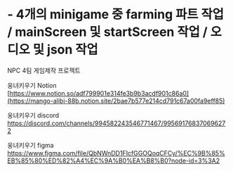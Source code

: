 # - 4개의 minigame 중 farming 파트 작업 / mainScreen 및 startScreen 작업 / 오디오 및 json 작업

NPC 4팀 게임제작 프로젝트

웅녀키우기 Notion
[https://www.notion.so/adf799901e314fe3b9b3acdf901c86a0](https://mango-alibi-88b.notion.site/2bae7b577e214cd791c67a00fa9eff85)

웅녀키우기 discord
https://discord.com/channels/994582243546771467/995691768370696272

웅녀키우기 figma
https://www.figma.com/file/QbNWnDD1FIcfGGOQoqCFCy/%EC%9B%85%EB%85%80%ED%82%A4%EC%9A%B0%EA%B8%B0?node-id=3%3A2
